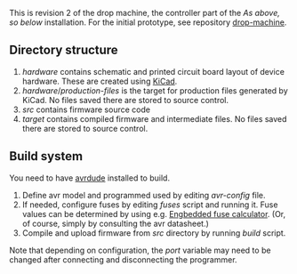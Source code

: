 This is revision 2 of the drop machine, the controller part of the _As above, so
below_ installation. For the initial prototype, see repository
[drop-machine][first].

[first]: https://github.com/oturpe/drop-machine

## Directory structure

1.  *hardware* contains schematic and printed circuit board layout of
    device hardware. These are created using [KiCad][kicad].
2.  *hardware*/*production-files* is the target for production files generated
    by KiCad. No files saved there are stored to source control.
3.  *src* contains firmware source code
4.  *target* contains compiled firmware and intermediate files. No files saved
    there are stored to source control.

[kicad]: http://kicad-pcb.org/

## Build system

You need to have [avrdude][avrdude] installed to build.

1.  Define avr model and programmed used by editing *avr-config* file.
2.  If needed, configure fuses by editing *fuses* script and running it. Fuse
    values can be determined by using e.g.
    [Engbedded fuse calculator][engbedded]. (Or, of course, simply by consulting
    the avr datasheet.)
3.  Compile and upload firmware from *src* directory by running *build* script.

Note that depending on configuration, the *port* variable may need to be
changed after connecting and disconnecting the programmer.

[avrdude]: http://www.nongnu.org/avrdude/
[engbedded]: http://www.engbedded.com/fusecalc/

